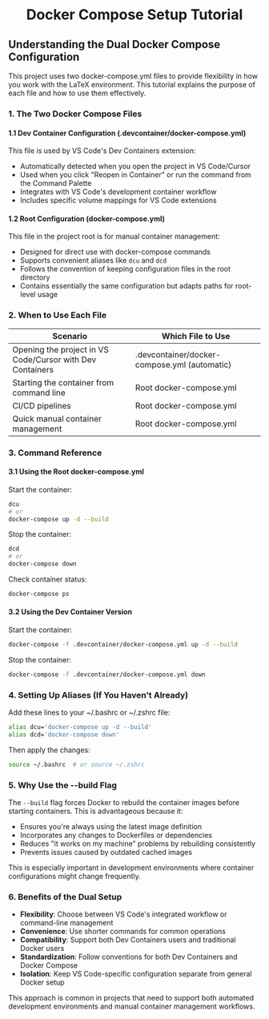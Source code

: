 <h1 align="center">Docker Compose Setup Tutorial</h1>

## Understanding the Dual Docker Compose Configuration

This project uses two docker-compose.yml files to provide flexibility in how you work with the LaTeX environment. This tutorial explains the purpose of each file and how to use them effectively.

### 1. The Two Docker Compose Files

#### 1.1 Dev Container Configuration (.devcontainer/docker-compose.yml)

This file is used by VS Code's Dev Containers extension:
- Automatically detected when you open the project in VS Code/Cursor
- Used when you click "Reopen in Container" or run the command from the Command Palette
- Integrates with VS Code's development container workflow
- Includes specific volume mappings for VS Code extensions

#### 1.2 Root Configuration (docker-compose.yml)

This file in the project root is for manual container management:
- Designed for direct use with docker-compose commands
- Supports convenient aliases like `dcu` and `dcd`
- Follows the convention of keeping configuration files in the root directory
- Contains essentially the same configuration but adapts paths for root-level usage

### 2. When to Use Each File

| Scenario | Which File to Use |
|----------|-------------------|
| Opening the project in VS Code/Cursor with Dev Containers | .devcontainer/docker-compose.yml (automatic) |
| Starting the container from command line | Root docker-compose.yml |
| CI/CD pipelines | Root docker-compose.yml |
| Quick manual container management | Root docker-compose.yml |

### 3. Command Reference

#### 3.1 Using the Root docker-compose.yml

Start the container:
```bash
dcu
# or
docker-compose up -d --build
```

Stop the container:
```bash
dcd  
# or
docker-compose down
```

Check container status:
```bash
docker-compose ps
```

#### 3.2 Using the Dev Container Version

Start the container:
```bash
docker-compose -f .devcontainer/docker-compose.yml up -d --build
```

Stop the container:
```bash
docker-compose -f .devcontainer/docker-compose.yml down
```

### 4. Setting Up Aliases (If You Haven't Already)

Add these lines to your ~/.bashrc or ~/.zshrc file:
```bash
alias dcu='docker-compose up -d --build'
alias dcd='docker-compose down'
```

Then apply the changes:
```bash
source ~/.bashrc  # or source ~/.zshrc
```

### 5. Why Use the --build Flag

The `--build` flag forces Docker to rebuild the container images before starting containers. This is advantageous because it:

- Ensures you're always using the latest image definition
- Incorporates any changes to Dockerfiles or dependencies
- Reduces "it works on my machine" problems by rebuilding consistently
- Prevents issues caused by outdated cached images

This is especially important in development environments where container configurations might change frequently.

### 6. Benefits of the Dual Setup

- **Flexibility**: Choose between VS Code's integrated workflow or command-line management
- **Convenience**: Use shorter commands for common operations
- **Compatibility**: Support both Dev Containers users and traditional Docker users
- **Standardization**: Follow conventions for both Dev Containers and Docker Compose
- **Isolation**: Keep VS Code-specific configuration separate from general Docker setup

This approach is common in projects that need to support both automated development environments and manual container management workflows. 